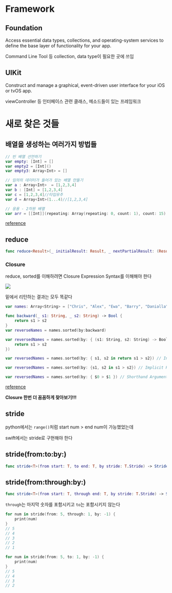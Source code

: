 # Framework

## Foundation

Access essential data types, collections, and operating-system services to define the base layer of functionality for your app.

Command Line Tool 등 collection, data type이 필요한 곳에 쓰임



## UIKit

Construct and manage a graphical, event-driven user interface for your iOS or tvOS app.

viewController 등 인터페이스 관련 클래스, 메소드들이 있는 프레임워크

# 새로 찾은 것들

## 배열을 생성하는 여러가지 방법들

```swift
// 빈 배열 선언하기
var empty: [Int] = []
var empty2 = [Int]()
var empty3: Array<Int> = []

// 임의의 데이터가 들어가 있는 배열 만들기
var a : Array<Int>  = [1,2,3,4]
var b : [Int] = [1,2,3,4]
var c = [1,2,3,4]//타입유추
var d = Array<Int>(1...4)//[1,2,3,4]

// 응용 - 2차원 배열
var arr = [[Int]](repeating: Array(repeating: 0, count: 1), count: 15)
```

[reference](https://zeddios.tistory.com/114)



## reduce

```swift
func reduce<Result>(_ initialResult: Result, _ nextPartialResult: (Result, Element) throws -> Result) rethrows -> Result
```

### Closure

reduce, sorted를 이해하려면 Closure Expression Syntax를 이해해야 한다


![](https://images.velog.io/images/okstring/post/873bc501-c67e-432a-83a7-6dd5738b4de4/20201104_174056.png)



밑에서 리턴하는 결과는 모두 똑같다

```swift
var names: Array<String> = ["Chris", "Alex", "Ewa", "Barry", "Danialla"]

func backward(_ s1: String, _ s2: String) -> Bool {
    return s1 > s2
}
var reverseNames = names.sorted(by:backward)

var reversedNames = names.sorted(by: { (s1: String, s2: String) -> Bool in
    return s1 > s2
})

var reversedNames = names.sorted(by: { s1, s2 in return s1 > s2}) // Inferring Type From context

var reversedNames = names.sorted(by: {s1, s2 in s1 > s2}) // Implicit Returns from Single-Expression Closures

var reversedNames = names.sorted(by: { $0 > $1 }) // Shorthand Argument Names
```

[reference](https://docs.swift.org/swift-book/LanguageGuide/Closures.html#:~:text=Swift%20automatically%20provides%20shorthand%20argument,%2C%20%242%20%2C%20and%20so%20on.)



**Closure 한번 더 꼼꼼하게 찾아보기!!!**




## stride

python에서는 `range()`처럼 start num > end num이 가능했었는데 

swift에서는 stride로 구현해야 한다 



## stride(from:to:by:)

```swift
func stride<T>(from start: T, to end: T, by stride: T.Stride) -> StrideTo<T> where T : Strideable
```



## stride(from:through:by:)

```swift
func stride<T>(from start: T, through end: T, by stride: T.Stride) -> StrideThrough<T> where T : Strideable
```

`through`는 마지막 숫자를 포함시키고 `to`는 포함시키지 않는다

```swift
for num in stride(from: 5, through: 1, by: -1) {
	print(num)
}
// 5
// 4
// 3
// 2
// 1

for num in stride(from: 5, to: 1, by: -1) {
	print(num)
}
// 5
// 4
// 3
// 2
```